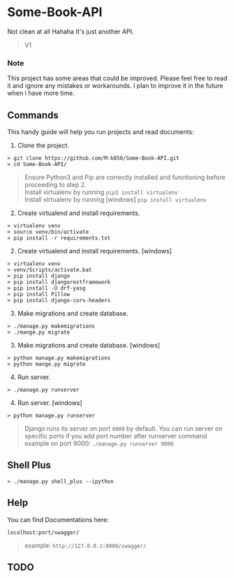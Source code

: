 # Some-Book-API
Not clean at all
Hahaha
It's just another API.


> V1
### Note
This project has some areas that could be improved. Please feel free to read it and ignore any mistakes or workarounds. I plan to improve it in the future when I have more time.


## Commands
This handy guide will help you run projects and read documents:

1. Clone the project.
`````````
> git clone https://github.com/M-b850/Some-Book-API.git
> cd Some-Book-API/
`````````

> Ensure Python3 and Pip are correctly installed and functioning before proceeding to step 2.
> <br>
> Install virtualenv by running ``` pip3 install virtualenv ```
> <br>
> Install virtualenv by running [windows] ``` pip install virtualenv ```

2. Create virtualend and install requirements.
`````````
> virtualenv venv
> source venv/bin/activate
> pip install -r requirements.txt
`````````

2. Create virtualend and install requirements. [windows]
`````````
> virtualenv venv
> venv/Scripts/activate.bat
> pip install django
> pip install djangorestframework
> pip install -U drf-yasg
> pip install Pillow
> pip install django-cors-headers
`````````

3. Make migrations and create database.
`````````
> ./manage.py makemigrations
> ./mange.py migrate
`````````

3. Make migrations and create database. [windows]
`````````
> python manage.py makemigrations
> python mange.py migrate
`````````

4. Run server.
````````
> ./manage.py runserver
````````

4. Run server. [windows]
````````
> python manage.py runserver
````````

> Django runs its server on port `8000` by default. 
> You can run server on specific ports if you add port number after runserver command<br>
> example on port 9000: ``` ./manage.py runserver 9000 ``` <br>


## Shell Plus
````````
> ./manage.py shell_plus --ipython
````````

## Help

You can find Documentations here:
`````
localhost:port/swagger/
`````
> example:
> `` http://127.0.0.1:8000/swagger/ ``

## TODO
